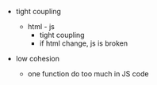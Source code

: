 - tight coupling

  - html - js
    - tight coupling
    - if html change, js is broken

- low cohesion
  - one function do too much in JS code
